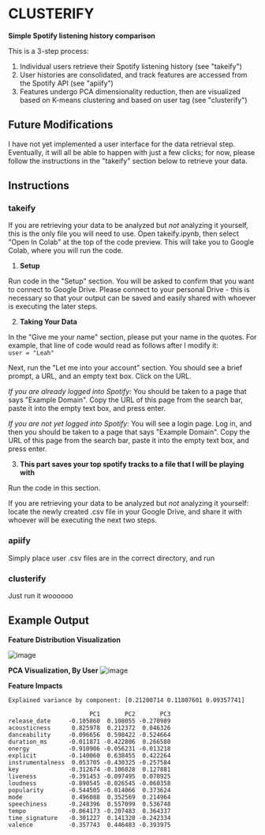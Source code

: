 # **CLUSTERIFY**
**Simple Spotify listening history comparison**

This is a 3-step process:
1. Individual users retrieve their Spotify listening history (see "takeify")
2. User histories are consolidated, and track features are accessed from the
Spotify API (see "apiify")
3. Features undergo PCA dimensionality reduction, then are visualized based on
K-means clustering and based on user tag (see "clusterify")

## **Future Modifications**
I have not yet implemented a user interface for the data retrieval step. Eventually, it will all be able to happen with just a few clicks; for now, please follow the instructions in the "takeify" section below to retrieve your data. 

## **Instructions**
### **takeify**
If you are retrieving your data to be analyzed but *not* analyzing it yourself, this is the only file you will need to use. Open takeify.ipynb, then select "Open In Colab" at the top of the code preview. This will take you to Google Colab, where you will run the code. 

1. **Setup**

Run code in the "Setup" section. You will be asked to confirm that you want to connect to Google Drive. Please connect to your personal Drive - this is necessary so that your output can be saved and easily shared with whoever is executing the later steps.

2. **Taking Your Data**

In the "Give me your name" section, please put your name in the quotes. For example, that line of code would read as follows after I modify it:\
```user = "Leah"``` 

Next, run the "Let me into your account" section. You should see a brief prompt, a URL, and an empty text box. Click on the URL.

*If you are already logged into Spotify:* You should be taken to a page that says "Example Domain". Copy the URL of this page from the search bar, paste it into the empty text box, and press enter.

*If you are not yet logged into Spotify:* You will see a login page. Log in, and then you should be taken to a page that says "Example Domain". Copy the URL of this page from the search bar, paste it into the empty text box, and press enter.

3. **This part saves your top spotify tracks to a file that I will be playing with**

Run the code in this section. 

If you are retrieving your data to be analyzed but *not* analyzing it yourself: locate the newly created .csv file in your Google Drive, and share it with whoever will be executing the next two steps.



### **apiify**
Simply place user .csv files are in the correct directory, and run

### **clusterify**
Just run it woooooo

## **Example Output**


**Feature Distribution Visualization**

![image](https://github.com/LNickelsburg/clusterify/assets/35284172/2c60e4cf-072b-4f63-88b5-d4d9de76f52b)

**PCA Visualization, By User**
![image](https://github.com/LNickelsburg/clusterify/assets/35284172/b23c5357-1bd6-4c46-8237-32a7d6b2200e)

**Feature Impacts**
```
Explained variance by component: [0.21200714 0.11807601 0.09357741]

                       PC1       PC2       PC3
release_date     -0.105860  0.108055 -0.270989
acousticness      0.825978  0.212372  0.046326
danceability     -0.096656  0.598422 -0.524664
duration_ms      -0.011871 -0.422806  0.266580
energy           -0.910906 -0.056231 -0.013218
explicit         -0.140060  0.638455  0.422264
instrumentalness  0.053705 -0.430325 -0.257584
key              -0.312674 -0.106028  0.127881
liveness         -0.391453 -0.097495  0.070925
loudness         -0.890545 -0.026545 -0.060358
popularity       -0.544505 -0.014066  0.373624
mode              0.496088  0.352569  0.214964
speechiness      -0.248396  0.557099  0.536748
tempo            -0.064173 -0.207483  0.364337
time_signature   -0.301227  0.141320 -0.242334
valence          -0.357743  0.446483 -0.393975
```

